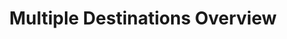 ---
# -------------------------- #
#          PAGE INFO         #
# -------------------------- #

title: Multiple Destinations Overview
permalink: /destinations/multiple-destinations
keywords: destination, destinations, data warehouse, data warehouses, warehouse, stitch etl, etl, multiple destinations

summary: "If you're looking to map your Stitch integrations to more than one destination, this guide will help you set them up."

layout: general
toc: true

key: "multiple-destinations"

type: "all"
destination: false

# -------------------------- #
#         GUIDE INTRO        #
# -------------------------- #

intro: |
  You can now add multiple destinations to your Stitch account! In this guide, you will learn everything you need to know on how to fully utilize this feature. Before selecting destinations, we recommend reading our guide on [how to choose a destination](https://www.stitchdata.com/docs/destinations/choosing-a-stitch-destination) to ensure you're making the decision that best suits your data warehousing needs.


# -------------------------- #
#      CONTENT SECTIONS      #
# -------------------------- #

sections:
  - title: "Multiple Destination basics"
    anchor: "basics"
    summary: "Some Multiple Destination basics"
    content: |
      {% for subsection in section.subsections %}
      - [{{ subsection.title }}](#{{ subsection.anchor }})
      {% endfor %}

    subsections:
      - title: "What are multiple destinations?"
        anchor: "basics--what-are-multiple-destinations"
        content: |
          This feature allows you to load data from your integrations into more than one destination in your Stitch account.

      - title: "How can I use multiple destinations?"
        anchor: "basics--how-can-i-use-multiple-destinations"
        content: |
          **You have multiple environments**. You may want to ensure you have clean data. To do this you can house your quality assurance and production environments in the same Stitch account instead of having to maintain two unique warehouses to ingest data from each other.

          **You want to separate your raw data ingestion from your transformed data ingestion**. You can use multiple destinations in your Stitch to load raw data from integrations into a data lake for transformation, then load your transformed data into a separate warehouse.
      
      - title: "Who can use multiple destinations?"
        anchor: "basics--who-can-use-multiple-destinations"
        content: |
          Clients on a Stitch Unlimited or Unlimited Plus plan can use this feature.

      - title: "How many destinations can I have?"
        anchor: "basics--how-many-destinations-can-i-have"
        content: |
          The default limit is five destinations per Stitch account. To increase this limit, you must pay an add-on per additional destination. Stitch can support up to 10 destinations per account.
        
      - title: "Can I send data from one integration to multiple destinations?"
        anchor: "basics--sending-data-to-multiple-destinations"
        content: |
          Yes, you can! Head over to the [**Mapping your destinations**](#mapping-to-destinations) section for instructions on how to do that.
        
      - title: "What happens to my other destinations if I downgrade my plan?"
        anchor: "basics--what-happens-when-i-downgrade-my-plan"
        content: |
          Stitch will place a hold on your account if your destination count is higher than your destination limit. When a hold is placed or lifted, you will receive an email from Stitch notifying you of the changes.

      - title: "What happens when I delete a destination?"
        anchor: "basics--deleting-a-destination"
        content: |
          When you delete a destination, two things will happen. All post-load webhooks linked to the deleted destination will also be deleted. You will have to re-add them again if you still would like to use them in your other destinations. You will also have to choose if all data sources mapped to the deleted destination will be paused for replication or deleted. To continue replication of data, you must go back into the integration setup and re-map to where the data will be loaded. 


  - title: "Modifying destinations"
    anchor: "changing-multiple-destinations"
    summary: "An overview on how to add, remove, and edit your destinations"
    content: |
      In this section, you will learn how to add, delete, or edit a destination when you have more than one.

    subsections:
      - title: "Adding another destination through the Stitch app"
        anchor: "adding-destinations-app"
        content: |
          1. Login to your Stitch account.
          2. Click **Destinations** in the top navigation.
          3. Click **Add Destination** in the top right portion of the page.
          4. Select the destination you would like to setup. If you aren't sure of which destination you should pick, follow [this guide](https://www.stitchdata.com/docs/destinations/choosing-a-stitch-destination) to help you make the decision that best suits your needs.

      - title: "Adding another destination through the Stitch Connect API"
        anchor: "adding-destinations-api"
        content: 
          If you want to add an aditional destination through the API, check out our [Create a Destination with the Connect API](https://www.stitchdata.com/docs/developers/stitch-connect/guides/create-destination-with-stitch-connect) guide.

      - title: "Deleting a destination"
        anchor: "deleting-destinations"
        content: |
          {% capture deleting-destinations%}
          You will be asked to pause or delete any source integrations you have mapped to the destination, and all post-load webhooks will automatically be removed.
          {% endcapture %}

          {% include important.html first-line="**Some things to take note of when deleting a destination**" content=deleting-destinations %}

          1. Login to your Stitch account.
          2. Click **Destinations** in the top navigation.
          3. Select the destination you would like to remove.
          4. On the setup page of your destination, click **Delete Destination** at the bottom of the setup.
          5. Select whether you want to pause replication for the integration sources that you have mapped to the destination, or delete them.
          6. Confirm that you want to remove the source by typing `DELETE` in the text box.
          7. Click **Remove Destination**.

            
      - title: "Editing a destination"
        anchor: "editing-destinations"
        content: |
          1. Login to your Stitch account.
          2. Click **Destinations** in the top navigation.
          3. Select the destination you would like to edit.
          4. Make the edits you want to make. Currently you can edit the name & description. All other available edits are specific to the data warehouse you have.
          5. Save your changes.
          

  - title: "Mapping to your destinations"
    anchor: "mapping-to-destinations"
    summary: "The data transformations Stitch performs"
    content: |
      In this section you will learn how to map your data sources in Stitch to your destinations.
      

    subsections:
      - title: "Mapping through the Stitch app"
        anchor: "mapping-integrations-app"
        content: |
          To map a source to a destination through the Stitch app is a very simple process. Within your setup page, you will be able to select which destination you would like to map your intgration to.

          1. Login to your Stitch account.
          2. Click **Integrations** in the top navigation.
          3. Select the integration you would like to map to your destinations.
          4. In the **Target Destination** section, select your destinations. If you don't want to map to a destination, select **No Destination**.
          5. Save your changes.

      - title: "Mapping through the Stitch Connect API"
        anchor: "mapping-integrations-app"
        content: |
          Mapping your data sources to via the Stitch Connect API is also a very simple process and you can do it in the Sources POST. Check out our docs on [how to create a source](https://www.stitchdata.com/docs/developers/stitch-connect/api#create-a-source) to learn how to do this.
          
---